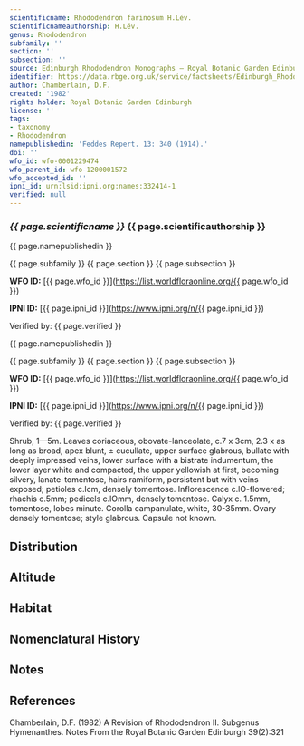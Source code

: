 ```yaml
---
scientificname: Rhododendron farinosum H.Lév.
scientificnameauthorship: H.Lév.
genus: Rhododendron
subfamily: ''
section: ''
subsection: ''
source: Edinburgh Rhododendron Monographs – Royal Botanic Garden Edinburgh
identifier: https://data.rbge.org.uk/service/factsheets/Edinburgh_Rhododendron_Monographs.xhtml
author: Chamberlain, D.F.
created: '1982'
rights holder: Royal Botanic Garden Edinburgh
license: ''
tags:
- taxonomy
- Rhododendron
namepublishedin: 'Feddes Repert. 13: 340 (1914).'
doi: ''
wfo_id: wfo-0001229474
wfo_parent_id: wfo-1200001572
wfo_accepted_id: ''
ipni_id: urn:lsid:ipni.org:names:332414-1
verified: null
---
```

### _{{ page.scientificname }}_ {{ page.scientificauthorship }}
 {{ page.namepublishedin }}

{{ page.subfamily }} {{ page.section }} {{ page.subsection }}

**WFO ID:** [{{ page.wfo_id }}](https://list.worldfloraonline.org/{{ page.wfo_id }})

**IPNI ID:** [{{ page.ipni_id }}](https://www.ipni.org/n/{{ page.ipni_id }})

Verified by: {{ page.verified }}

 {{ page.namepublishedin }}

{{ page.subfamily }} {{ page.section }} {{ page.subsection }}

**WFO ID:** [{{ page.wfo_id }}](https://list.worldfloraonline.org/{{ page.wfo_id }})

**IPNI ID:** [{{ page.ipni_id }}](https://www.ipni.org/n/{{ page.ipni_id }})

Verified by: {{ page.verified }}



Shrub, 1—5m. Leaves coriaceous, obovate-lanceolate, c.7 x 3cm, 2.3 x as long as broad, apex blunt, ± cucullate, upper surface glabrous, bullate with deeply impressed veins, lower surface with a bistrate indumentum, the lower layer white and compacted, the upper yellowish at first, becoming silvery, lanate-tomentose, hairs ramiform, persistent but with veins exposed; petioles c.lcm, densely tomentose. Inflorescence c.lO-flowered; rhachis c.5mm; pedicels c.lOmm, densely tomentose. Calyx c. 1.5mm, tomentose, lobes minute. Corolla campanulate, white, 30-35mm. Ovary densely tomentose; style glabrous. Capsule not known.

## Distribution


## Altitude


## Habitat


## Nomenclatural History

                       
## Notes


## References

Chamberlain, D.F. (1982) A Revision of Rhododendron II. Subgenus Hymenanthes. Notes From the Royal Botanic Garden Edinburgh 39(2):321
